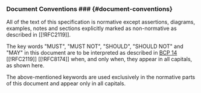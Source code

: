 ### Document Conventions ### {#document-conventions}

All of the text of this specification is normative except assertions, diagrams, examples, notes and sections explicitly marked as non-normative as described in [[!RFC2119]].

The key words "MUST", "MUST NOT", "SHOULD", "SHOULD NOT" and "MAY" in this document are to be interpreted as described in [BCP 14](https://tools.ietf.org/html/bcp14) [[!RFC2119]] [[!RFC8174]] when, and only when, they appear in all capitals, as shown here.

The above-mentioned keywords are used exclusively in the normative parts of this document and appear only in all capitals.

